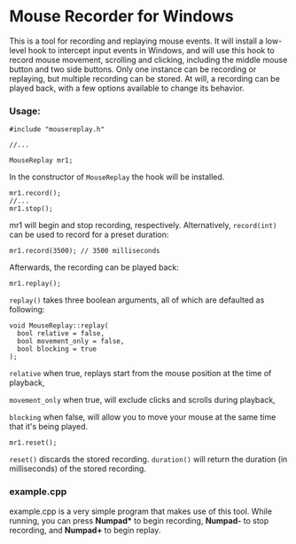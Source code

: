 # Mouse Recorder for Windows
This is a tool for recording and replaying mouse events. It will install a low-level hook to intercept input events in Windows, and will use this hook to record mouse movement, scrolling and clicking, including the middle mouse button and two side buttons. Only one instance can be recording or replaying, but multiple recording can be stored. At will, a recording can be played back, with a few options available to change its behavior.

### Usage:
```
#include "mousereplay.h"

//...

MouseReplay mr1;
```
In the constructor of ```MouseReplay``` the hook will be installed.

```
mr1.record();
//...
mr1.stop();
```
mr1 will begin and stop recording, respectively. Alternatively, ```record(int)``` can be used to record for a preset duration:
```
mr1.record(3500); // 3500 milliseconds
```

Afterwards, the recording can be played back:
```
mr1.replay();
```
```replay()``` takes three boolean arguments, all of which are defaulted as following:
```
void MouseReplay::replay(
  bool relative = false,
  bool movement_only = false,
  bool blocking = true
);
```
```relative``` when true, replays start from the mouse position at the time of playback,

```movement_only``` when true, will exclude clicks and scrolls during playback,

```blocking``` when false, will allow you to move your mouse at the same time that it's being played.

```
mr1.reset();
```
```reset()``` discards the stored recording. ```duration()``` will return the duration (in milliseconds) of the stored recording.



### example.cpp
example.cpp is a very simple program that makes use of this tool. While running, you can press __Numpad*__ to begin recording, __Numpad-__ to stop recording, and __Numpad+__ to begin replay.
